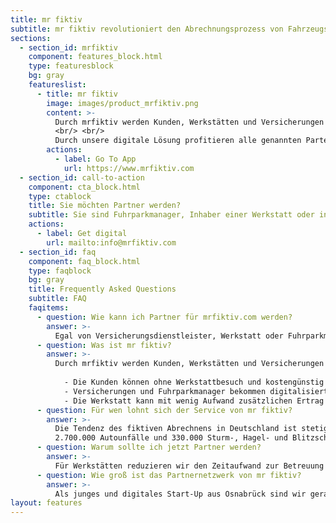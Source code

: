 ```yaml
---
title: mr fiktiv
subtitle: mr fiktiv revolutioniert den Abrechnungsprozess von Fahrzeugschäden mit Ihrer Versicherung.
sections:
  - section_id: mrfiktiv
    component: features_block.html
    type: featuresblock
    bg: gray
    featureslist:
      - title: mr fiktiv
        image: images/product_mrfiktiv.png
        content: >-
          Durch mrfiktiv werden Kunden, Werkstätten und Versicherungen in einem digitalen Raum zusammengebracht. 
          <br/> <br/>
          Durch unsere digitale Lösung profitieren alle genannten Parteien: Wir geben Endkunden die Möglichkeit, ohne Werkstattbesuch und deutlich kostengünstiger ihre Fahrzeugschäden bei der Versicherung abzurechnen. Unsere Partnerwerkstätten können durch den schlankeren Prozess mit geringerem Aufwand zusätzlichen Ertrag erwirtschaften und die Mitarbeiter im Kundendienst zielgerichteter auslasten. Durch den Einsatz von Künstlicher Intelligenz und Deep-Learning Algorithmen reduzieren wir Fehlerpotenzial und helfen Werkstätten, ihre Prozesse weiter zu digitalisieren.​​
        actions:
          - label: Go To App
            url: https://www.mrfiktiv.com
  - section_id: call-to-action
    component: cta_block.html
    type: ctablock
    title: Sie möchten Partner werden?
    subtitle: Sie sind Fuhrparkmanager, Inhaber einer Werkstatt oder in der Versicherungsbranche tätig? Lassen Sie uns Ihnen dabei helfen, Ihre Prozesse zielgerichteter zu monetarisieren. Kontaktieren Sie uns jetzt für einen unverbindlichen Austausch über die fiktive Abrechnung von morgen.
    actions:
      - label: Get digital
        url: mailto:info@mrfiktiv.com
  - section_id: faq
    component: faq_block.html
    type: faqblock
    bg: gray
    title: Frequently Asked Questions
    subtitle: FAQ
    faqitems:
      - question: Wie kann ich Partner für mrfiktiv.com werden?
        answer: >-
          Egal von Versicherungsdienstleister, Werkstatt oder Fuhrparkmanager - Schreiben Sie uns einfach eine E-Mail an [info@mrfiktiv.com](info@mrfiktiv.com). Wir freuen uns auf einen spannenden und unverbindlichen Austausch mit Ihnen.
      - question: Was ist mr fiktiv?
        answer: >-
          Durch mrfiktiv werden Kunden, Werkstätten und Versicherungen in einem digitalen Raum zusammengebracht. Durch den Einsatz von Künstlicher Intelligenz und Deep-Learning Algorithmen reduzieren wir Fehlerpotenzial und helfen Werkstätten, ihre Prozesse weiter zu digitalisieren: 
          
            - Die Kunden können ohne Werkstattbesuch und kostengünstig die Schäden bei der Versicherung einreichen.
            - Versicherungen und Fuhrparkmanager bekommen digitalisiert und in einem einheitlichen Standard alle relevanten Informationen in Echtzeit bereitgestellt.
            - Die Werkstatt kann mit wenig Aufwand zusätzlichen Ertrag erwirtschaften und die Mitarbeiter im Kundendienst zielgerichteter auslasten.​
      - question: Für wen lohnt sich der Service von mr fiktiv?
        answer: >-
          Die Tendenz des fiktiven Abrechnens​ in Deutschland ist stetig steigend.​
          2.700.000 Autounfälle und 330.000 Sturm-, Hagel- und Blitzschäden pro Jahr in Deutschland bieten einen ausreichend großen Markt. Aktuellen Statistiken rechnen derzeit ca. 10 % in Deutschland ihren Versicherungsfall fiktiv ab. Der Prozess ist bisher für alle beteiligten Parteien mühsam und undurchsichtig. Wir bringen mit Hilfe von Künstlicher Intelligenz Transparenz und Effizienz in dieses Gebiet. Durch unsere smarte Lösung profitieren alle Beteiligten.​​
      - question: Warum sollte ich jetzt Partner werden?
        answer: >-
          Für Werkstätten reduzieren wir den Zeitaufwand zur Betreuung des Kunden vor Ort und stellen Ihnen eine Möglichkeit zur Arbeit mit Künstlicher Intelligenz zur Verfügung. Unseren Partnerwerkstätten wird eine Möglichkeit zur Akquise von Kostenvoranschlägen gegeben, die es bisher so am Markt noch nicht gibt. Der Versicherung gegenüber wird sichergestellt, dass alle benötigten Daten zur fiktiven Abrechnung bereitgestellt werden. Unser Endkunde kann dabei bequem von zu Hause am Handy diesen Prozess durchlaufen und spart nicht nur viel Zeit, sondern auch bisher hohe Kosten.
      - question: Wie groß ist das Partnernetzwerk von mr fiktiv?
        answer: >-
          Als junges und digitales Start-Up aus Osnabrück sind wir gerade dabei, unser Partnernetzwerk in Deutschland zu erweitern. Aktuell haben sich uns sieben Werkstätten aus sechs verschiedenen Städten angeschlossen. Bisher erstreckt sich das Netzwerk über vier Bundesländer. Wir suchen stetig nach weiteren Partnern, achten aber auch darauf, die Werkstattdichte gering zu halten, damit unseren Partnerwerkstätten eine zielgerichtete Auslastung zugesichert werden kann.​
layout: features
---
```

